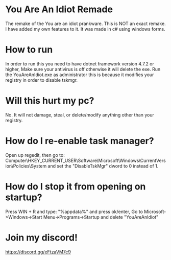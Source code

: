 # You Are An Idiot Remade
The remake of the You are an idiot prankware.
This is NOT an exact remake. I have added my own features to it. It was made in c# using windows forms.

# How to run
In order to run this you need to have dotnet framework version 4.7.2 or higher,
Make sure your antivirus is off otherwise it will delete the exe. 
Run the YouAreAnIdiot.exe as administrator this is because it modifies your registry in order to disable tskmgr.

# Will this hurt my pc?
No. It will not damage, steal, or delete/modify anything other than your registry.

# How do I re-enable task manager?
Open up regedit, then go to: Computer\HKEY_CURRENT_USER\Software\Microsoft\Windows\CurrentVersion\Policies\System and set the "DisableTskMgr" dword to 0 instead of 1.

# How do I stop it from opening on startup?
Press WIN + R and type: "%appdata%" and press ok/enter,
Go to Microsoft->Windows->Start Menu->Programs->Startup and delete "YouAreAnIdiot"

# Join my discord!
https://discord.gg/eFtzaVM7c9

